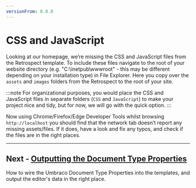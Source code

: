 ```yaml
---
versionFrom: 8.0.0
---
```

# CSS and JavaScript

Looking at our homepage, we’re missing the CSS and JavaScript files from the Retrospect template. To include these files navigate to the root of your website directory (e.g. "C:\inetpub\wwwroot" - this may be different depending on your installation type) in File Explorer. Here you copy over the `assets` and `images` folders from the Retrospect to the root of your site.

:::note
For organizational purposes, you would place the CSS and JavaScript files in separate folders (`CSS` and `JavaScript`) to make your project nice and tidy, but for now, we will go with the quick option.
:::

Now using Chrome/Firefox/Edge Developer Tools whilst browsing `http://localhost` you should find that the network tab doesn’t report any missing assets/files. If it does, have a look and fix any typos, and check if the files are in the right places.

---

## Next - [Outputting the Document Type Properties](../Outputting-the-Document-Type-Properties)

How to wire the Umbraco Document Type Properties into the templates, and output the editor's data in the right place.
